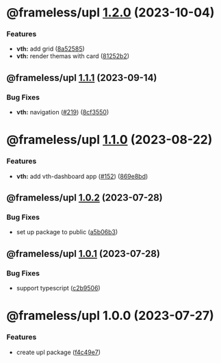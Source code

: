 # @frameless/upl [1.2.0](https://github.com/frameless/strapi/compare/@frameless/upl@1.1.1...@frameless/upl@1.2.0) (2023-10-04)


### Features

* **vth:** add grid ([8a52585](https://github.com/frameless/strapi/commit/8a525854ae8292deb612bbf87df30420403c3616))
* **vth:** render themas with card ([81252b2](https://github.com/frameless/strapi/commit/81252b22670389e186695ac5c20c66849c578212))

## @frameless/upl [1.1.1](https://github.com/frameless/strapi/compare/@frameless/upl@1.1.0...@frameless/upl@1.1.1) (2023-09-14)


### Bug Fixes

* **vth:** navigation ([#219](https://github.com/frameless/strapi/issues/219)) ([8cf3550](https://github.com/frameless/strapi/commit/8cf3550dd72f6bbc54bd52b922bcc48bb40f0c63))

# @frameless/upl [1.1.0](https://github.com/frameless/strapi/compare/@frameless/upl@1.0.2...@frameless/upl@1.1.0) (2023-08-22)


### Features

* **vth:** add vth-dashboard app ([#152](https://github.com/frameless/strapi/issues/152)) ([869e8bd](https://github.com/frameless/strapi/commit/869e8bdd0457a3d748254a27ac6c617d5d36ab6c))

## @frameless/upl [1.0.2](https://github.com/frameless/strapi/compare/@frameless/upl@1.0.1...@frameless/upl@1.0.2) (2023-07-28)


### Bug Fixes

* set up package to public ([a5b06b3](https://github.com/frameless/strapi/commit/a5b06b3c448fb8c234bab77b6a3b57bd2b784da7))

## @frameless/upl [1.0.1](https://github.com/frameless/strapi/compare/@frameless/upl@1.0.0...@frameless/upl@1.0.1) (2023-07-28)


### Bug Fixes

* support typescript ([c2b9506](https://github.com/frameless/strapi/commit/c2b950607e8a410ae42a3760c9c9c401f31ab0dd))

# @frameless/upl 1.0.0 (2023-07-27)


### Features

* create upl package ([f4c49e7](https://github.com/frameless/strapi/commit/f4c49e77d50eaf7a00fa8e0fce5e951d5b3d3488))
